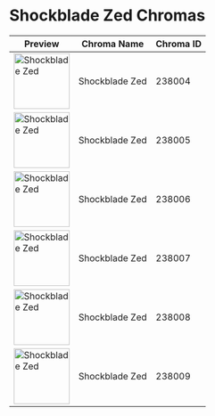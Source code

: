 # Shockblade Zed Chromas

| Preview | Chroma Name | Chroma ID |
|---|---|---|
| <img src='https://raw.communitydragon.org/latest/plugins/rcp-be-lol-game-data/global/default/v1/champion-chroma-images/238/238004.png' alt='Shockblade Zed' width='100'> | Shockblade Zed | 238004 |
| <img src='https://raw.communitydragon.org/latest/plugins/rcp-be-lol-game-data/global/default/v1/champion-chroma-images/238/238005.png' alt='Shockblade Zed' width='100'> | Shockblade Zed | 238005 |
| <img src='https://raw.communitydragon.org/latest/plugins/rcp-be-lol-game-data/global/default/v1/champion-chroma-images/238/238006.png' alt='Shockblade Zed' width='100'> | Shockblade Zed | 238006 |
| <img src='https://raw.communitydragon.org/latest/plugins/rcp-be-lol-game-data/global/default/v1/champion-chroma-images/238/238007.png' alt='Shockblade Zed' width='100'> | Shockblade Zed | 238007 |
| <img src='https://raw.communitydragon.org/latest/plugins/rcp-be-lol-game-data/global/default/v1/champion-chroma-images/238/238008.png' alt='Shockblade Zed' width='100'> | Shockblade Zed | 238008 |
| <img src='https://raw.communitydragon.org/latest/plugins/rcp-be-lol-game-data/global/default/v1/champion-chroma-images/238/238009.png' alt='Shockblade Zed' width='100'> | Shockblade Zed | 238009 |
